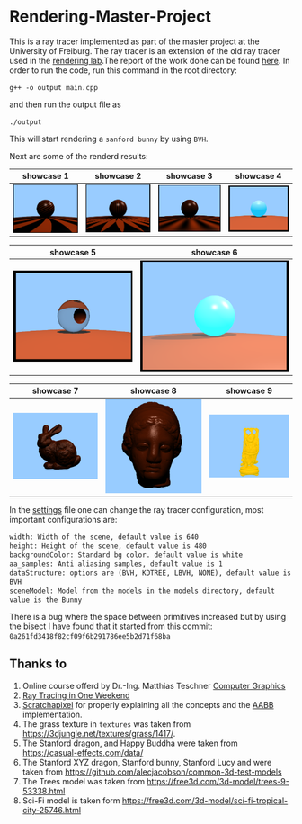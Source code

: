 # Rendering-Master-Project

This is a ray tracer implemented as part of the master project at the University of Freiburg. The ray tracer is an extension of the old ray tracer used in the <a href="https://github.com/Alhajras/Raytracer/blob/main/lab_report_1/lab_report_1.pdf">rendering lab</a>.The report of the work done can be found <a href="/Report/report.pdf">here</a>. In order to run the code, run this command in the root directory:

```
g++ -o output main.cpp
```
and then run the output file as
```
./output
```
This will start rendering a `sanford bunny` by using `BVH`.

Next are some of the renderd results:

| showcase 1 | showcase 2 | showcase 3 | showcase 4 |
| --------  | ------------------- | --------------------- |---------------------|
| ![nature scene](/project/raytracer/images/texture_2.PNG)| ![textured spheres](/project/raytracer/images/texture_1.PNG)      | ![benchmark scene](/project/raytracer/images/texture_3.PNG) | ![showcase scene](/project/raytracer/images/spec_reflection.PNG) |

| showcase 5 | showcase 6|
| --------  | ------------------- |
| ![showcase scene](/project/raytracer/images/refraction__0_5.PNG) | ![showcase scene 3](/project/raytracer/images/multi_shadow_multi_spec.PNG) |

| showcase 7 | showcase 8 | showcase 9 |
| --------  | --------------- | ------------------- |
| ![analysis scene 1](/project/raytracer/images/bunny%20(2).PNG)| ![analysis scene 2](project/raytracer/images/igea.PNG)  | ![analysis scene 2](project/raytracer/images/buddah.PNG)  |



In the <a href="/project/raytracer/settings.h">settings</a> file one can change the ray tracer configuration, most important configurations are:

```
width: Width of the scene, default value is 640
height: Height of the scene, default value is 480
backgroundColor: Standard bg color. default value is white
aa_samples: Anti aliasing samples, default value is 1
dataStructure: options are (BVH, KDTREE, LBVH, NONE), default value is BVH
sceneModel: Model from the models in the models directory, default value is the Bunny
```

There is a bug where the space between primitives increased but by using the bisect I have found that it started from this commit: `0a261fd3418f82cf09f6b291786ee5b2d71f68ba`

## Thanks to
1. Online course offerd by Dr.-Ing. Matthias Teschner [Computer Graphics](https://cg.informatik.uni-freiburg.de/teaching.htm)
1. [Ray Tracing in One Weekend](https://raytracing.github.io/books/RayTracingInOneWeekend.html)
1. [Scratchapixel](https://www.scratchapixel.com/) for properly explaining all the concepts and the [AABB](https://www.scratchapixel.com/lessons/3d-basic-rendering/minimal-ray-tracer-rendering-simple-shapes/ray-box-intersection) implementation.
1. The grass texture in `textures` was taken from https://3djungle.net/textures/grass/1417/.
1. The Stanford dragon, and Happy Buddha were taken from https://casual-effects.com/data/
1. The Stanford XYZ dragon, Stanford bunny, Stanford Lucy and were taken from https://github.com/alecjacobson/common-3d-test-models
1. The Trees model was taken from https://free3d.com/3d-model/trees-9-53338.html
1. Sci-Fi model is taken form https://free3d.com/3d-model/sci-fi-tropical-city-25746.html 
